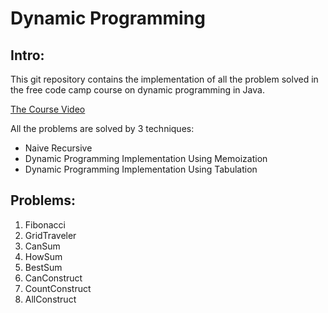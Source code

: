 # Dynamic Programming

## Intro:
This git repository contains the implementation of all the problem solved in the free code camp course on dynamic programming in Java.

[The Course Video](https://www.youtube.com/watch?v=oBt53YbR9Kk&t=14181s&ab_channel=freeCodeCamp.org)

All the problems are solved by 3 techniques:

- Naive Recursive 
- Dynamic Programming Implementation Using Memoization
- Dynamic Programming Implementation Using Tabulation 

## Problems:

1. Fibonacci
2. GridTraveler
3. CanSum
4. HowSum
5. BestSum
6. CanConstruct
7. CountConstruct
8. AllConstruct